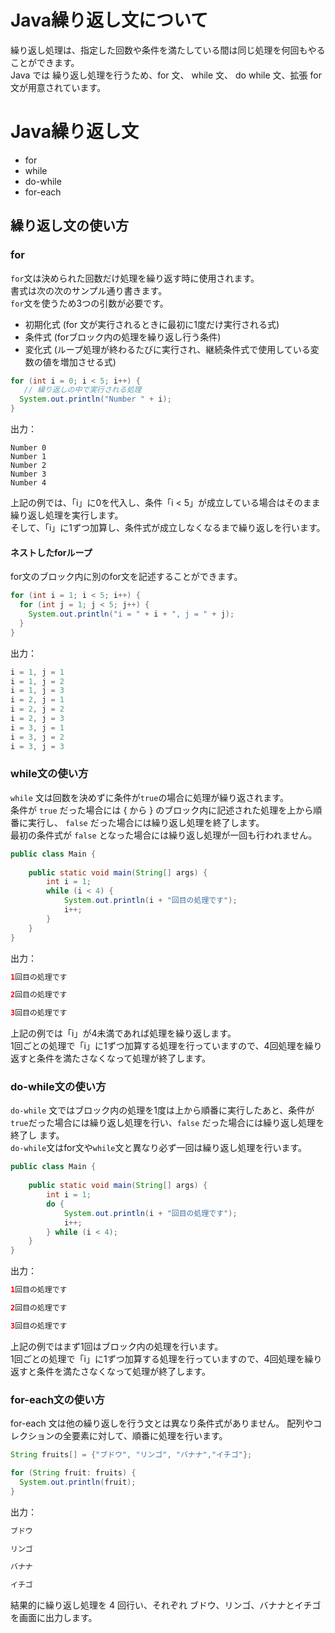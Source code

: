 # Java繰り返し文について
繰り返し処理は、指定した回数や条件を満たしている間は同じ処理を何回もやることができます。  
Java では 繰り返し処理を行うため、for 文、 while 文、 do while 文、拡張 for 文が用意されています。

# Java繰り返し文
- for
- while
- do-while
- for-each

## 繰り返し文の使い方
### for

`for`文は決められた回数だけ処理を繰り返す時に使用されます。  
書式は次の次のサンプル通り書きます。  
`for`文を使うため3つの引数が必要です。 

- 初期化式 (for 文が実行されるときに最初に1度だけ実行される式)
- 条件式 (forブロック内の処理を繰り返し行う条件)
- 変化式 (ループ処理が終わるたびに実行され、継続条件式で使用している変数の値を増加させる式)

```java
for (int i = 0; i < 5; i++) {
   // 繰り返しの中で実行される処理
  System.out.println("Number " + i);
}

```
出力：
```
Number 0
Number 1
Number 2
Number 3
Number 4
```
上記の例では、「i」に0を代入し、条件「i < 5」が成立している場合はそのまま繰り返し処理を実行します。  
そして、「i」に1ずつ加算し、条件式が成立しなくなるまで繰り返しを行います。

#### ネストしたforループ

for文のブロック内に別のfor文を記述することができます。  

```java
for (int i = 1; i < 5; i++) {
  for (int j = 1; j < 5; j++) {
    System.out.println("i = " + i + ", j = " + j);
  }
}
```

出力：
```java
i = 1, j = 1
i = 1, j = 2
i = 1, j = 3
i = 2, j = 1
i = 2, j = 2
i = 2, j = 3
i = 3, j = 1
i = 3, j = 2
i = 3, j = 3

```
### while文の使い方

`while` 文は回数を決めずに条件が`true`の場合に処理が繰り返されます。  
条件が `true` だった場合には { から } のブロック内に記述された処理を上から順番に実行し、 `false` だった場合には繰り返し処理を終了します。  
最初の条件式が `false` となった場合には繰り返し処理が一回も行われません。

```java
public class Main {
 
    public static void main(String[] args) {
        int i = 1;
        while (i < 4) {
            System.out.println(i + "回目の処理です");
            i++;
        }
    }
}
```

出力：
```java
1回目の処理です

2回目の処理です

3回目の処理です
```
上記の例では「i」が4未満であれば処理を繰り返します。  
1回ごとの処理で「i」に1ずつ加算する処理を行っていますので、4回処理を繰り返すと条件を満たさなくなって処理が終了します。

### do-while文の使い方

`do-while` 文ではブロック内の処理を1度は上から順番に実行したあと、条件が`true`だった場合には繰り返し処理を行い、`false` だった場合には繰り返し処理を終了し ます。  
`do-while`文はfor文や`while`文と異なり必ず一回は繰り返し処理を行います。  

```java
public class Main {
 
    public static void main(String[] args) {
        int i = 1;
        do {
            System.out.println(i + "回目の処理です");
            i++;
        } while (i < 4);
    }
}
```

出力：
```java
1回目の処理です

2回目の処理です

3回目の処理です
```
上記の例ではまず1回はブロック内の処理を行います。  
1回ごとの処理で「i」に1ずつ加算する処理を行っていますので、4回処理を繰り返すと条件を満たさなくなって処理が終了します。

### for-each文の使い方
for-each 文は他の繰り返しを行う文とは異なり条件式がありません。
配列やコレクションの全要素に対して、順番に処理を行います。

```java
String fruits[] = {"ブドウ", "リンゴ", "バナナ","イチゴ"};

for (String fruit: fruits) {
  System.out.println(fruit);
}
```
出力：
```java
ブドウ

リンゴ

バナナ

イチゴ
```
結果的に繰り返し処理を 4 回行い、それぞれ ブドウ、リンゴ、バナナとイチゴ を画面に出力します。
